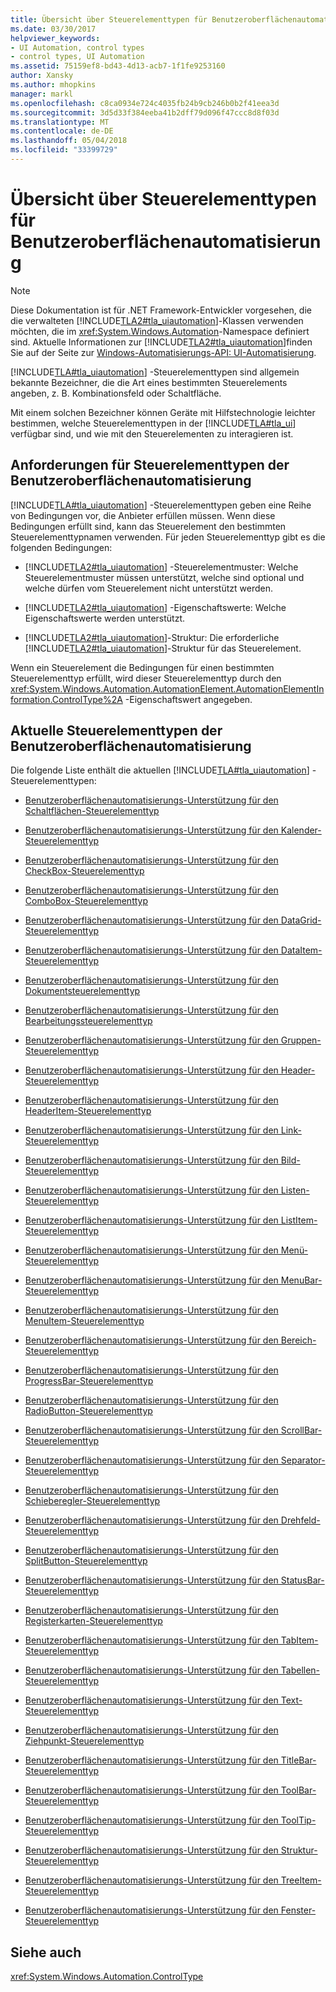 ```yaml
---
title: Übersicht über Steuerelementtypen für Benutzeroberflächenautomatisierung
ms.date: 03/30/2017
helpviewer_keywords:
- UI Automation, control types
- control types, UI Automation
ms.assetid: 75159ef8-bd43-4d13-acb7-1f1fe9253160
author: Xansky
ms.author: mhopkins
manager: markl
ms.openlocfilehash: c8ca0934e724c4035fb24b9cb246b0b2f41eea3d
ms.sourcegitcommit: 3d5d33f384eeba41b2dff79d096f47ccc8d8f03d
ms.translationtype: MT
ms.contentlocale: de-DE
ms.lasthandoff: 05/04/2018
ms.locfileid: "33399729"
---
```

# <a name="ui-automation-control-types-overview"></a>Übersicht über Steuerelementtypen für Benutzeroberflächenautomatisierung
> [!NOTE]
>  Diese Dokumentation ist für .NET Framework-Entwickler vorgesehen, die die verwalteten [!INCLUDE[TLA2#tla_uiautomation](../../../includes/tla2sharptla-uiautomation-md.md)]-Klassen verwenden möchten, die im <xref:System.Windows.Automation>-Namespace definiert sind. Aktuelle Informationen zur [!INCLUDE[TLA2#tla_uiautomation](../../../includes/tla2sharptla-uiautomation-md.md)]finden Sie auf der Seite zur [Windows-Automatisierungs-API: UI-Automatisierung](http://go.microsoft.com/fwlink/?LinkID=156746).  
  
 [!INCLUDE[TLA#tla_uiautomation](../../../includes/tlasharptla-uiautomation-md.md)] -Steuerelementtypen sind allgemein bekannte Bezeichner, die die Art eines bestimmten Steuerelements angeben, z. B. Kombinationsfeld oder Schaltfläche.  
  
 Mit einem solchen Bezeichner können Geräte mit Hilfstechnologie leichter bestimmen, welche Steuerelementtypen in der [!INCLUDE[TLA#tla_ui](../../../includes/tlasharptla-ui-md.md)] verfügbar sind, und wie mit den Steuerelementen zu interagieren ist.  
  
<a name="UI_Automation_Control_Type_Requisites"></a>   
## <a name="ui-automation-control-type-requisites"></a>Anforderungen für Steuerelementtypen der Benutzeroberflächenautomatisierung  
 [!INCLUDE[TLA#tla_uiautomation](../../../includes/tlasharptla-uiautomation-md.md)] -Steuerelementtypen geben eine Reihe von Bedingungen vor, die Anbieter erfüllen müssen. Wenn diese Bedingungen erfüllt sind, kann das Steuerelement den bestimmten Steuerelementtypnamen verwenden. Für jeden Steuerelementtyp gibt es die folgenden Bedingungen:  
  
-   [!INCLUDE[TLA2#tla_uiautomation](../../../includes/tla2sharptla-uiautomation-md.md)] -Steuerelementmuster: Welche Steuerelementmuster müssen unterstützt, welche sind optional und welche dürfen vom Steuerelement nicht unterstützt werden.  
  
-   [!INCLUDE[TLA2#tla_uiautomation](../../../includes/tla2sharptla-uiautomation-md.md)] -Eigenschaftswerte: Welche Eigenschaftswerte werden unterstützt.  
  
-   [!INCLUDE[TLA2#tla_uiautomation](../../../includes/tla2sharptla-uiautomation-md.md)]-Struktur: Die erforderliche [!INCLUDE[TLA2#tla_uiautomation](../../../includes/tla2sharptla-uiautomation-md.md)]-Struktur für das Steuerelement.  
  
 Wenn ein Steuerelement die Bedingungen für einen bestimmten Steuerelementtyp erfüllt, wird dieser Steuerelementtyp durch den <xref:System.Windows.Automation.AutomationElement.AutomationElementInformation.ControlType%2A> -Eigenschaftswert angegeben.  
  
<a name="Current_UI_Automation_Control_Types"></a>   
## <a name="current-ui-automation-control-types"></a>Aktuelle Steuerelementtypen der Benutzeroberflächenautomatisierung  
 Die folgende Liste enthält die aktuellen [!INCLUDE[TLA#tla_uiautomation](../../../includes/tlasharptla-uiautomation-md.md)] -Steuerelementtypen:  
  
-   [Benutzeroberflächenautomatisierungs-Unterstützung für den Schaltflächen-Steuerelementtyp](../../../docs/framework/ui-automation/ui-automation-support-for-the-button-control-type.md)  
  
-   [Benutzeroberflächenautomatisierungs-Unterstützung für den Kalender-Steuerelementtyp](../../../docs/framework/ui-automation/ui-automation-support-for-the-calendar-control-type.md)  
  
-   [Benutzeroberflächenautomatisierungs-Unterstützung für den CheckBox-Steuerelementtyp](../../../docs/framework/ui-automation/ui-automation-support-for-the-checkbox-control-type.md)  
  
-   [Benutzeroberflächenautomatisierungs-Unterstützung für den ComboBox-Steuerelementtyp](../../../docs/framework/ui-automation/ui-automation-support-for-the-combobox-control-type.md)  
  
-   [Benutzeroberflächenautomatisierungs-Unterstützung für den DataGrid-Steuerelementtyp](../../../docs/framework/ui-automation/ui-automation-support-for-the-datagrid-control-type.md)  
  
-   [Benutzeroberflächenautomatisierungs-Unterstützung für den DataItem-Steuerelementtyp](../../../docs/framework/ui-automation/ui-automation-support-for-the-dataitem-control-type.md)  
  
-   [Benutzeroberflächenautomatisierungs-Unterstützung für den Dokumentsteuerelementtyp](../../../docs/framework/ui-automation/ui-automation-support-for-the-document-control-type.md)  
  
-   [Benutzeroberflächenautomatisierungs-Unterstützung für den Bearbeitungssteuerelementtyp](../../../docs/framework/ui-automation/ui-automation-support-for-the-edit-control-type.md)  
  
-   [Benutzeroberflächenautomatisierungs-Unterstützung für den Gruppen-Steuerelementtyp](../../../docs/framework/ui-automation/ui-automation-support-for-the-group-control-type.md)  
  
-   [Benutzeroberflächenautomatisierungs-Unterstützung für den Header-Steuerelementtyp](../../../docs/framework/ui-automation/ui-automation-support-for-the-header-control-type.md)  
  
-   [Benutzeroberflächenautomatisierungs-Unterstützung für den HeaderItem-Steuerelementtyp](../../../docs/framework/ui-automation/ui-automation-support-for-the-headeritem-control-type.md)  
  
-   [Benutzeroberflächenautomatisierungs-Unterstützung für den Link-Steuerelementtyp](../../../docs/framework/ui-automation/ui-automation-support-for-the-hyperlink-control-type.md)  
  
-   [Benutzeroberflächenautomatisierungs-Unterstützung für den Bild-Steuerelementtyp](../../../docs/framework/ui-automation/ui-automation-support-for-the-image-control-type.md)  
  
-   [Benutzeroberflächenautomatisierungs-Unterstützung für den Listen-Steuerelementtyp](../../../docs/framework/ui-automation/ui-automation-support-for-the-list-control-type.md)  
  
-   [Benutzeroberflächenautomatisierungs-Unterstützung für den ListItem-Steuerelementtyp](../../../docs/framework/ui-automation/ui-automation-support-for-the-listitem-control-type.md)  
  
-   [Benutzeroberflächenautomatisierungs-Unterstützung für den Menü-Steuerelementtyp](../../../docs/framework/ui-automation/ui-automation-support-for-the-menu-control-type.md)  
  
-   [Benutzeroberflächenautomatisierungs-Unterstützung für den MenuBar-Steuerelementtyp](../../../docs/framework/ui-automation/ui-automation-support-for-the-menubar-control-type.md)  
  
-   [Benutzeroberflächenautomatisierungs-Unterstützung für den MenuItem-Steuerelementtyp](../../../docs/framework/ui-automation/ui-automation-support-for-the-menuitem-control-type.md)  
  
-   [Benutzeroberflächenautomatisierungs-Unterstützung für den Bereich-Steuerelementtyp](../../../docs/framework/ui-automation/ui-automation-support-for-the-pane-control-type.md)  
  
-   [Benutzeroberflächenautomatisierungs-Unterstützung für den ProgressBar-Steuerelementtyp](../../../docs/framework/ui-automation/ui-automation-support-for-the-progressbar-control-type.md)  
  
-   [Benutzeroberflächenautomatisierungs-Unterstützung für den RadioButton-Steuerelementtyp](../../../docs/framework/ui-automation/ui-automation-support-for-the-radiobutton-control-type.md)  
  
-   [Benutzeroberflächenautomatisierungs-Unterstützung für den ScrollBar-Steuerelementtyp](../../../docs/framework/ui-automation/ui-automation-support-for-the-scrollbar-control-type.md)  
  
-   [Benutzeroberflächenautomatisierungs-Unterstützung für den Separator-Steuerelementtyp](../../../docs/framework/ui-automation/ui-automation-support-for-the-separator-control-type.md)  
  
-   [Benutzeroberflächenautomatisierungs-Unterstützung für den Schieberegler-Steuerelementtyp](../../../docs/framework/ui-automation/ui-automation-support-for-the-slider-control-type.md)  
  
-   [Benutzeroberflächenautomatisierungs-Unterstützung für den Drehfeld-Steuerelementtyp](../../../docs/framework/ui-automation/ui-automation-support-for-the-spinner-control-type.md)  
  
-   [Benutzeroberflächenautomatisierungs-Unterstützung für den SplitButton-Steuerelementtyp](../../../docs/framework/ui-automation/ui-automation-support-for-the-splitbutton-control-type.md)  
  
-   [Benutzeroberflächenautomatisierungs-Unterstützung für den StatusBar-Steuerelementtyp](../../../docs/framework/ui-automation/ui-automation-support-for-the-statusbar-control-type.md)  
  
-   [Benutzeroberflächenautomatisierungs-Unterstützung für den Registerkarten-Steuerelementtyp](../../../docs/framework/ui-automation/ui-automation-support-for-the-tab-control-type.md)  
  
-   [Benutzeroberflächenautomatisierungs-Unterstützung für den TabItem-Steuerelementtyp](../../../docs/framework/ui-automation/ui-automation-support-for-the-tabitem-control-type.md)  
  
-   [Benutzeroberflächenautomatisierungs-Unterstützung für den Tabellen-Steuerelementtyp](../../../docs/framework/ui-automation/ui-automation-support-for-the-table-control-type.md)  
  
-   [Benutzeroberflächenautomatisierungs-Unterstützung für den Text-Steuerelementtyp](../../../docs/framework/ui-automation/ui-automation-support-for-the-text-control-type.md)  
  
-   [Benutzeroberflächenautomatisierungs-Unterstützung für den Ziehpunkt-Steuerelementtyp](../../../docs/framework/ui-automation/ui-automation-support-for-the-thumb-control-type.md)  
  
-   [Benutzeroberflächenautomatisierungs-Unterstützung für den TitleBar-Steuerelementtyp](../../../docs/framework/ui-automation/ui-automation-support-for-the-titlebar-control-type.md)  
  
-   [Benutzeroberflächenautomatisierungs-Unterstützung für den ToolBar-Steuerelementtyp](../../../docs/framework/ui-automation/ui-automation-support-for-the-toolbar-control-type.md)  
  
-   [Benutzeroberflächenautomatisierungs-Unterstützung für den ToolTip-Steuerelementtyp](../../../docs/framework/ui-automation/ui-automation-support-for-the-tooltip-control-type.md)  
  
-   [Benutzeroberflächenautomatisierungs-Unterstützung für den Struktur-Steuerelementtyp](../../../docs/framework/ui-automation/ui-automation-support-for-the-tree-control-type.md)  
  
-   [Benutzeroberflächenautomatisierungs-Unterstützung für den TreeItem-Steuerelementtyp](../../../docs/framework/ui-automation/ui-automation-support-for-the-treeitem-control-type.md)  
  
-   [Benutzeroberflächenautomatisierungs-Unterstützung für den Fenster-Steuerelementtyp](../../../docs/framework/ui-automation/ui-automation-support-for-the-window-control-type.md)  
  
## <a name="see-also"></a>Siehe auch  
 <xref:System.Windows.Automation.ControlType>
